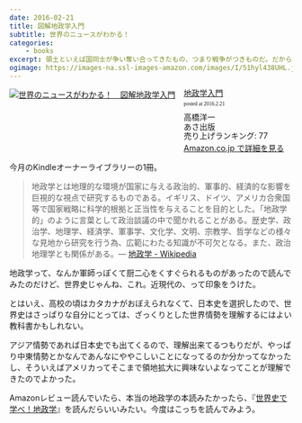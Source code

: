 ```yaml
---
date: 2016-02-21
title: 図解地政学入門
subtitle: 世界のニュースがわかる！
categories: 
    - books
excerpt: 領土といえば国同士が争い奪い合ってきたもの、つまり戦争がつきものだ。だから、地政学とは戦争の歴史を学ぶこと、といえる。そして、近代以降は「陸」から「海」へとその覇権争いの舞台が移された―らしいよ
ogimage: https://images-na.ssl-images-amazon.com/images/I/51hyl438UHL.jpg
---
```



<div class="azlink-box"><div class="azlink-image" style="float:left"><a href="http://www.amazon.co.jp/exec/obidos/ASIN/B0190QX93E/warikiru-22/" name="azlinklink" target="_blank"><img src="https://images-na.ssl-images-amazon.com/images/I/51hyl438UHL._SL160_.jpg" alt="世界のニュースがわかる！　図解地政学入門" style="border:none" /></a></div><div class="azlink-info" style="float:left;margin-left:15px;line-height:120%"><div class="azlink-name" style="margin-bottom:10px;line-height:120%"><a href="http://www.amazon.co.jp/exec/obidos/ASIN/B0190QX93E/warikiru-22/" name="azlinklink" target="_blank">地政学入門</a><div class="azlink-powered-date" style="font-size:7pt;margin-top:5px;font-family:verdana;line-height:120%">posted at 2016.2.21</div></div><div class="azlink-detail">高橋洋一<br />あさ出版<br />売り上げランキング: 77<br /></div><div class="azlink-link" style="margin-top:5px"><a href="http://www.amazon.co.jp/exec/obidos/ASIN/B0190QX93E/warikiru-22/" target="_blank">Amazon.co.jp で詳細を見る</a></div></div><div class="azlink-footer" style="clear:left"></div></div>

今月のKindleオーナーライブラリーの1冊。

> 地政学とは地理的な環境が国家に与える政治的、軍事的、経済的な影響を巨視的な視点で研究するものである。イギリス、ドイツ、アメリカ合衆国等で国家戦略に科学的根拠と正当性を与えることを目的とした。「地政学的」のように言葉として政治談議の中で聞かれることがある。歴史学、政治学、地理学、経済学、軍事学、文化学、文明、宗教学、哲学などの様々な見地から研究を行う為、広範にわたる知識が不可欠となる。また、政治地理学とも関係がある。― [地政学 - Wikipedia](https://ja.wikipedia.org/wiki/%E5%9C%B0%E6%94%BF%E5%AD%A6)

地政学って、なんか軍師っぽくて厨二心をくすぐられるものがあったので読んでみたのだけど、世界史じゃんね、これ。近現代の、って印象をうけた。

とはいえ、高校の頃はカタカナがおぼえられなくて、日本史を選択したので、世界史はさっぱりな自分にとっては、ざっくりとした世界情勢を理解するにはよい教科書かもしれない。

アジア情勢であれば日本史でも出てくるので、理解出来てるつもりだが、やっぱり中東情勢とかなんであんなにややこしいことになってるのか分かってなかったし、そういえばアメリカってそこまで領地拡大に興味ないよなってことが理解できたのでよかった。

Amazonレビュー読んでいたら、本当の地政学の本読みたかったら、『[世界史で学べ！地政学](http://www.amazon.co.jp/dp/B0146AVDFK/?tag=warikiru-22)』を読んだらいいみたい。今度はこっちを読んでみよう。
